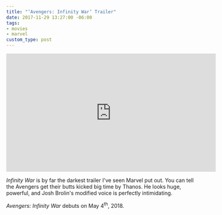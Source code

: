 ```yaml
---
title: "‘Avengers: Infinity War’ Trailer"
date: 2017-11-29 13:27:00 -06:00
tags:
- movies
- marvel
custom_type: post
---
```


<div class="iframe-container">
  <iframe width="560" height="315" src="https://www.youtube.com/embed/6ZfuNTqbHE8?rel=0" frameborder="0" allowfullscreen></iframe>
</div>

*Infinity War* is by far the darkest trailer I've seen Marvel put out. You can tell the Avengers get their butts kicked big time by Thanos. He looks huge, powerful, and Josh Brolin's modified voice is perfectly intimidating.

*Avengers: Infinity War* debuts on May 4<sup>th</sup>, 2018.